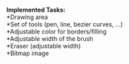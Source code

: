 **Implemented Tasks:**  
 *Drawing area  
 *Set of tools (pen, line, bezier curves, ...)  
 *Adjustable color for borders/filling  
 *Adjustable width of the brush  
 *Eraser (adjustable width)  
 *Bitmap image
